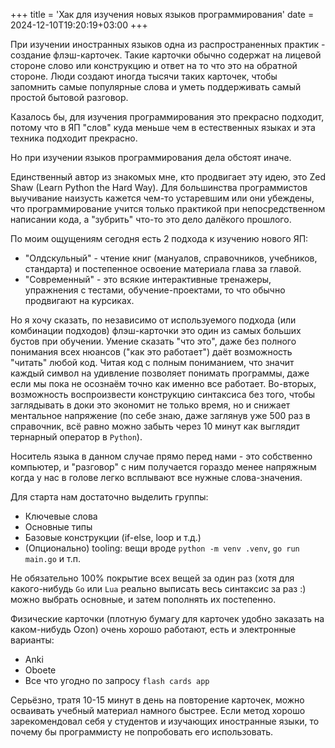 +++
title = 'Хак для изучения новых языков программирования'
date = 2024-12-10T19:20:19+03:00
+++

При изучении иностранных языков одна из распространенных практик - создание флэш-карточек.
Такие карточки обычно содержат на лицевой стороне слово или конструкцию и ответ на то что это на обратной стороне.
Люди создают иногда тысячи таких карточек, чтобы запомнить самые популярные слова и уметь поддерживать самый простой бытовой разговор.

Казалось бы, для изучения программирования это прекрасно подходит, потому что в ЯП "слов" куда меньше чем в естественных языках и 
эта техника подходит прекрасно.

Но при изучении языков программирования дела обстоят иначе. 

Единственный автор из знакомых мне, кто продвигает эту идею, это Zed Shaw (Learn Python the Hard Way).
Для большинства программистов выучивание наизусть кажется чем-то устаревшим или они убеждены, что программирование
учится только практикой при непосредственном написании кода, а "зубрить" что-то это дело далёкого прошлого.

По моим ощущениям сегодня есть 2 подхода к изучению нового ЯП:

- "Олдскульный" - чтение книг (мануалов, справочников, учебников, стандарта) и постепенное освоение материала глава за главой.
- "Современный" - это всякие интерактивные тренажеры, упражнения с тестами, обучение-проектами, то что обычно продвигают на курсиках.

Но я хочу сказать, по независимо от используемого подхода (или комбинации подходов) флэш-карточки это один из самых больших
бустов при обучении.
Умение сказать "что это", даже без полного понимания всех нюансов ("как это работает") даёт возможность "читать" любой код.
Читая код с полным пониманием, что значит каждый символ на удивление позволяет понимать программы, даже если мы пока не осознаём точно как именно все работает.
Во-вторых, возможность воспроизвести конструкцию синтаксиса без того, чтобы заглядывать в доки это экономит не только время, но и снижает ментальное напряжение
(по себе знаю, даже заглянув уже 500 раз в справочник, всё равно можно забыть через 10 минут как выглядит тернарный оператор в `Python`).

Носитель языка в данном случае прямо перед нами - это собственно компьютер, и "разговор" с ним получается гораздо менее напряжным когда у нас в голове
легко всплывают все нужные слова-значения.

Для старта нам достаточно выделить группы:

- Ключевые слова
- Основные типы
- Базовые конструкции (if-else, loop и т.д.)
- (Опционально) tooling: вещи вроде `python -m venv .venv`, `go run main.go` и т.п.

Не обязательно 100% покрытие всех вещей за один раз (хотя для какого-нибудь `Go` или `Lua` реально выписать весь синтаксис за раз :)
можно выбрать основные, и затем пополнять их постепенно.

Физические карточки (плотную бумагу для карточек удобно заказать на каком-нибудь Ozon) очень хорошо работают,
есть и электронные варианты:

- Anki
- Oboete
- Все что угодно по запросу `flash cards app`

Серьёзно, тратя 10-15 минут в день на повторение карточек, можно осваивать учебный материал намного быстрее.
Если метод хорошо зарекомендовал себя у студентов и изучающих иностранные языки, то почему бы программисту не попробовать его использовать.
